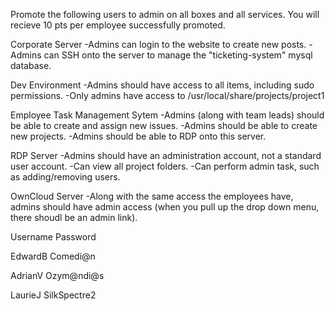 Promote the following users to admin on all boxes and all services.
You will recieve 10 pts per employee successfully promoted.

Corporate Server
-Admins can login to the website to create new posts.
-Admins can SSH onto the server to manage the "ticketing-system" mysql database.

Dev Environment
-Admins should have access to all items, including sudo permissions.
-Only admins have access to /usr/local/share/projects/project1

Employee Task Management Sytem
-Admins (along with team leads) should be able to create and assign new issues.
-Admins should be able to create new projects.
-Admins should be able to RDP onto this server.

RDP Server
-Admins should have an administration account, not a standard user account.
-Can view all project folders.
-Can perform admin task, such as adding/removing users.

OwnCloud Server
-Along with the same access the employees have, admins should have admin access (when you pull up the drop down menu, there shoudl be an admin link).

Username	Password

EdwardB		Comedi@n

AdrianV		Ozym@ndi@s

LaurieJ		SilkSpectre2



